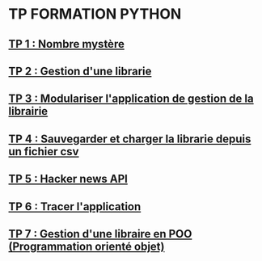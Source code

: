 # TP FORMATION PYTHON


## [TP 1 : Nombre mystère](tp-1-guess-number/README.md)

## [TP 2 : Gestion d'une librarie](tp-2-library/README.md)

## [TP 3 : Modulariser l'application de gestion de la librairie](tp-3-library-module/README.md)

## [TP 4 : Sauvegarder et charger la librarie depuis un fichier csv](tp-4-library-csv/README.md)

## [TP 5 : Hacker news API](tp-5-hacker-news-api/README.md)

## [TP 6 : Tracer l'application](tp-6-add-logs-library/README.md)

## [TP 7 : Gestion d'une libraire en POO (Programmation orienté objet)](tp-7-library-poo/README.md)
